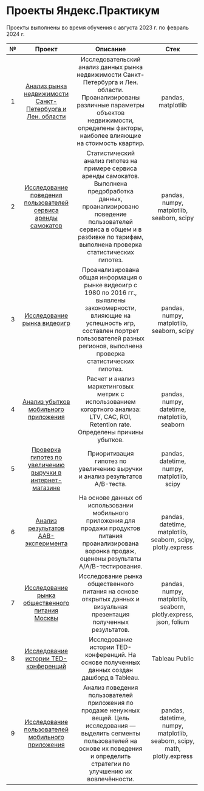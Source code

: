# Проекты Яндекс.Практикум
Проекты выполнены во время обучения с августа 2023 г. по февраль 2024 г. 

| № | Проект | Описание | Стек |
|:----------:|:----------:|:----------:|:----------:|
| 1 | [Анализ рынка недвижимости Санкт-Петербурга и Лен. области](https://github.com/LuckyDigits/yandex_praktikum_projects/tree/main/1.%20%D0%90%D0%BD%D0%B0%D0%BB%D0%B8%D0%B7%20%D1%80%D1%8B%D0%BD%D0%BA%D0%B0%20%D0%BD%D0%B5%D0%B4%D0%B2%D0%B8%D0%B6%D0%B8%D0%BC%D0%BE%D1%81%D1%82%D0%B8%20%D0%A1%D0%B0%D0%BD%D0%BA%D1%82-%D0%9F%D0%B5%D1%82%D0%B5%D1%80%D0%B1%D1%83%D1%80%D0%B3%D0%B0%20%D0%B8%20%D0%9B%D0%B5%D0%BD.%20%D0%BE%D0%B1%D0%BB%D0%B0%D1%81%D1%82%D0%B8)  | Исследовательский анализ данных рынка недвижимости Санкт-Петербурга и Лен. области.  Проанализированы различные параметры объектов недвижимости, определены факторы, наиболее влияющие на стоимость квартир.  |  pandas, matplotlib  |
| 2 | [Исследование поведения пользователей сервиса аренды самокатов](https://github.com/LuckyDigits/yandex_praktikum_projects/tree/main/2.%20%D0%98%D1%81%D1%81%D0%BB%D0%B5%D0%B4%D0%BE%D0%B2%D0%B0%D0%BD%D0%B8%D0%B5%20%D0%BF%D0%BE%D0%B2%D0%B5%D0%B4%D0%B5%D0%BD%D0%B8%D1%8F%20%D0%BF%D0%BE%D0%BB%D1%8C%D0%B7%D0%BE%D0%B2%D0%B0%D1%82%D0%B5%D0%BB%D0%B5%D0%B9%20%D1%81%D0%B5%D1%80%D0%B2%D0%B8%D1%81%D0%B0%20%D0%B0%D1%80%D0%B5%D0%BD%D0%B4%D1%8B%20%D1%81%D0%B0%D0%BC%D0%BE%D0%BA%D0%B0%D1%82%D0%BE%D0%B2)    | Статистический анализ гипотез на примере сервиса аренды самокатов. Выполнена предобработка данных, проанализировано поведение пользователей сервиса в общем и в разбивке по тарифам, выполнена проверка статистических гипотез.   | pandas, numpy, matplotlib, seaborn, scipy  |
| 3 | [Исследование рынка видеоигр](https://github.com/LuckyDigits/yandex_praktikum_projects/tree/main/3.%20%D0%98%D1%81%D1%81%D0%BB%D0%B5%D0%B4%D0%BE%D0%B2%D0%B0%D0%BD%D0%B8%D0%B5%20%D1%80%D1%8B%D0%BD%D0%BA%D0%B0%20%D0%B2%D0%B8%D0%B4%D0%B5%D0%BE%D0%B8%D0%B3%D1%80)    | Проанализирована общая информация о рынке видеоигр с 1980 по 2016 гг., выявлены закономерности, влияющие на успешность игр, составлен портрет пользователей разных регионов, выполнена проверка статистических гипотез.  | pandas, numpy, matplotlib, seaborn, scipy  |
| 4 | [Анализ убытков мобильного приложения](https://github.com/LuckyDigits/yandex_praktikum_projects/tree/main/4.%20%D0%90%D0%BD%D0%B0%D0%BB%D0%B8%D0%B7%20%D1%83%D0%B1%D1%8B%D1%82%D0%BA%D0%BE%D0%B2%20%D0%BC%D0%BE%D0%B1%D0%B8%D0%BB%D1%8C%D0%BD%D0%BE%D0%B3%D0%BE%20%D0%BF%D1%80%D0%B8%D0%BB%D0%BE%D0%B6%D0%B5%D0%BD%D0%B8%D1%8F)    | Расчет и анализ маркетинговых метрик с использованием когортного анализа: LTV, CAC, ROI, Retention rate. Определены причины убытков.  | pandas, numpy, datetime, matplotlib, seaborn  |
| 5 | [Проверка гипотез по увеличению выручки в интернет-магазине](https://github.com/LuckyDigits/yandex_praktikum_projects/tree/main/5.%20%D0%9F%D1%80%D0%BE%D0%B2%D0%B5%D1%80%D0%BA%D0%B0%20%D0%B3%D0%B8%D0%BF%D0%BE%D1%82%D0%B5%D0%B7%20%D0%BF%D0%BE%20%D1%83%D0%B2%D0%B5%D0%BB%D0%B8%D1%87%D0%B5%D0%BD%D0%B8%D1%8E%20%D0%B2%D1%8B%D1%80%D1%83%D1%87%D0%BA%D0%B8%20%D0%B2%20%D0%B8%D0%BD%D1%82%D0%B5%D1%80%D0%BD%D0%B5%D1%82-%D0%BC%D0%B0%D0%B3%D0%B0%D0%B7%D0%B8%D0%BD%D0%B5)    | Приоритизация гипотез по увеличению выручки и анализ результатов A/B-теста.  | pandas, datetime, numpy, matplotlib, scipy  |
| 6 | [Анализ результатов AAB-эксперимента](https://github.com/LuckyDigits/yandex_praktikum_projects/tree/main/6.%20%D0%90%D0%BD%D0%B0%D0%BB%D0%B8%D0%B7%20%D1%80%D0%B5%D0%B7%D1%83%D0%BB%D1%8C%D1%82%D0%B0%D1%82%D0%BE%D0%B2%20AAB-%D1%8D%D0%BA%D1%81%D0%BF%D0%B5%D1%80%D0%B8%D0%BC%D0%B5%D0%BD%D1%82%D0%B0)    | На основе данных об использовании мобильного приложения для продажи продуктов питания проанализирована воронка продаж, оценены результаты A/A/B-тестирования.  | pandas, datetime, matplotlib, seaborn, scipy, plotly.express  |
| 7 | [Исследование рынка общественного питания Москвы](https://github.com/LuckyDigits/yandex_praktikum_projects/tree/main/7.%20%20%D0%98%D1%81%D1%81%D0%BB%D0%B5%D0%B4%D0%BE%D0%B2%D0%B0%D0%BD%D0%B8%D0%B5%20%D1%80%D1%8B%D0%BD%D0%BA%D0%B0%20%D0%BE%D0%B1%D1%89%D0%B5%D1%81%D1%82%D0%B2%D0%B5%D0%BD%D0%BD%D0%BE%D0%B3%D0%BE%20%D0%BF%D0%B8%D1%82%D0%B0%D0%BD%D0%B8%D1%8F%20%D0%9C%D0%BE%D1%81%D0%BA%D0%B2%D1%8B)    | Исследование рынка общественного питания на основе открытых данных и визуальная презентация полученных результатов.  | pandas, numpy, matplotlib, seaborn, plotly.express, json, folium  |
| 8 | [Исследование истории TED-конференций](https://github.com/LuckyDigits/yandex_praktikum_projects/tree/main/8.%20%D0%98%D1%81%D1%81%D0%BB%D0%B5%D0%B4%D0%BE%D0%B2%D0%B0%D0%BD%D0%B8%D0%B5%20%D0%B8%D1%81%D1%82%D0%BE%D1%80%D0%B8%D0%B8%20TED-%D0%BA%D0%BE%D0%BD%D1%84%D0%B5%D1%80%D0%B5%D0%BD%D1%86%D0%B8%D0%B9)   | Исследование истории TED-конференций. На основе полученных данных создан дашборд в Tableau.   | Tableau Public  |
| 9 | [Исследование пользователей мобильного приложения](https://github.com/LuckyDigits/yandex_praktikum_projects/tree/main/9.%20%D0%98%D1%81%D1%81%D0%BB%D0%B5%D0%B4%D0%BE%D0%B2%D0%B0%D0%BD%D0%B8%D0%B5%20%D0%BF%D0%BE%D0%BB%D1%8C%D0%B7%D0%BE%D0%B2%D0%B0%D1%82%D0%B5%D0%BB%D0%B5%D0%B9%20%D0%BC%D0%BE%D0%B1%D0%B8%D0%BB%D1%8C%D0%BD%D0%BE%D0%B3%D0%BE%20%D0%BF%D1%80%D0%B8%D0%BB%D0%BE%D0%B6%D0%B5%D0%BD%D0%B8%D1%8F)    | Анализ поведения пользователей приложения по продаже ненужных вещей. Цель исследования — выделить сегменты пользователей на основе их поведения и определить стратегии по улучшению их вовлечённости.   | pandas, datetime, numpy, matplotlib, seaborn, scipy, math, plotly.express  |
